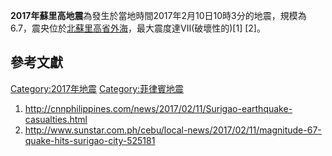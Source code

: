**2017年蘇里高地震**為發生於當地時間2017年2月10日10時3分的地震，規模為6.7，震央位於[北蘇里高省外海](https://zh.wikipedia.org/wiki/北蘇里高省 "wikilink")，最大震度達VII(破壞性的)\[1\] \[2\]。

## 參考文獻

[Category:2017年地震](https://zh.wikipedia.org/wiki/Category:2017年地震 "wikilink") [Category:菲律賓地震](https://zh.wikipedia.org/wiki/Category:菲律賓地震 "wikilink")

1.  <http://cnnphilippines.com/news/2017/02/11/Surigao-earthquake-casualties.html>
2.  <http://www.sunstar.com.ph/cebu/local-news/2017/02/11/magnitude-67-quake-hits-surigao-city-525181>